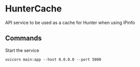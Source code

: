 # HunterCache
API service to be used as a cache for Hunter when using IPinfo

## Commands
Start the service
```
uvicorn main:app --host 0.0.0.0 --port 5000
```